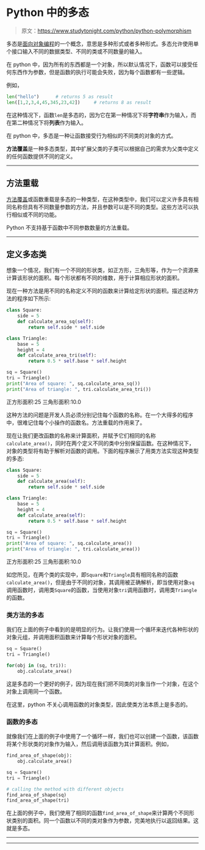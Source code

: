 # Python 中的多态

> 原文：<https://www.studytonight.com/python/python-polymorphism>

多态是[面向对象编程](oops-basics-python)的一个概念，意思是多种形式或者多种形式。多态允许使用单个接口输入不同的数据类型、不同的类或不同数量的输入。

在 python 中，因为所有的东西都是一个对象，所以默认情况下，函数可以接受任何东西作为参数，但是函数的执行可能会失败，因为每个函数都有一些逻辑。

例如，

```py
len("hello")      # returns 5 as result
len([1,2,3,4,45,345,23,42])     # returns 8 as result
```

在这种情况下，函数`len`是多态的，因为它在第一种情况下将**字符串**作为输入，而在第二种情况下将**列表**作为输入。

在 python 中，多态是一种让函数接受行为相似的不同类的对象的方式。

**方法覆盖**是一种多态类型，其中扩展父类的子类可以根据自己的需求为父类中定义的任何函数提供不同的定义。

* * *

## 方法重载

[方法覆盖](method-overriding-in-python)或函数重载是多态的一种类型，在这种类型中，我们可以定义许多具有相同名称但具有不同数量参数的方法，并且参数可以是不同的类型。这些方法可以执行相似或不同的功能。

Python 不支持基于函数中不同参数数量的方法重载。

* * *

## 定义多态类

想象一个情况，我们有一个不同的形状类，如正方形，三角形等，作为一个资源来计算该形状的面积。每个形状都有不同的维数，用于计算相应形状的面积。

现在一种方法是用不同的名称定义不同的函数来计算给定形状的面积。描述这种方法的程序如下所示:

```py
class Square:
    side = 5     
    def calculate_area_sq(self):
        return self.side * self.side

class Triangle:
    base = 5
    height = 4
    def calculate_area_tri(self):
        return 0.5 * self.base * self.height

sq = Square()
tri = Triangle()
print("Area of square: ", sq.calculate_area_sq())
print("Area of triangle: ", tri.calculate_area_tri())
```

正方形面积:25 三角形面积:10.0

这种方法的问题是开发人员必须分别记住每个函数的名称。在一个大得多的程序中，很难记住每个小操作的函数名。方法重载的作用来了。

现在让我们更改函数的名称来计算面积，并赋予它们相同的名称`calculate_area()`，同时在两个定义不同的类中分别保留函数。在这种情况下，对象的类型将有助于解析对函数的调用。下面的程序展示了用类方法实现这种类型的多态:

```py
class Square:
    side = 5     
    def calculate_area(self):
        return self.side * self.side

class Triangle:
    base = 5
    height = 4
    def calculate_area(self):
        return 0.5 * self.base * self.height

sq = Square()
tri = Triangle()
print("Area of square: ", sq.calculate_area())
print("Area of triangle: ", tri.calculate_area())
```

正方形面积:25 三角形面积:10.0

如您所见，在两个类的实现中，即`Square`和`Triangle`具有相同名称的函数`calculate_area()`，但是由于不同的对象，其调用被正确解析，即当使用对象`sq`调用函数时，调用类`Square`的函数，当使用对象`tri`调用函数时，调用类`Triangle`的函数。

### 类方法的多态

我们在上面的例子中看到的是明显的行为。让我们使用一个循环来迭代各种形状的对象元组，并调用面积函数来计算每个形状对象的面积。

```py
sq = Square()
tri = Triangle()

for(obj in (sq, tri)):
    obj.calculate_area()
```

这是多态的一个更好的例子，因为现在我们把不同类的对象当作一个对象，在这个对象上调用同一个函数。

在这里，python 不关心调用函数的对象类型，因此使类方法本质上是多态的。

### 函数的多态

就像我们在上面的例子中使用了一个循环一样，我们也可以创建一个函数，该函数将某个形状类的对象作为输入，然后调用该函数为其计算面积。例如，

```py
find_area_of_shape(obj):
    obj.calculate_area()

sq = Square()
tri = Triangle()

# calling the method with different objects
find_area_of_shape(sq)
find_area_of_shape(tri)
```

在上面的例子中，我们使用了相同的函数`find_area_of_shape`来计算两个不同形状类别的面积。同一个函数以不同的类对象作为参数，完美地执行以返回结果。这就是多态。

* * *

* * *
